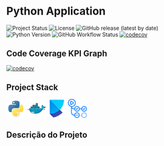# Python Application

![Project Status](https://img.shields.io/badge/status-done-brightgreen)
![License](https://img.shields.io/badge/license-MIT-blue) ![GitHub release (latest by date)](https://img.shields.io/github/v/release/IvanildoBarauna/api-to-dataframe) ![Python Version](https://img.shields.io/badge/python-3.9-blue) ![GitHub Workflow Status](https://github.com/IvanildoBarauna/api-to-dataframe/actions/workflows/CI-CD.yaml/badge.svg)
[![codecov](https://codecov.io/gh/IvanildoBarauna/api-to-dataframe/graph/badge.svg?token=r1APEyHiCu)](https://codecov.io/gh/IvanildoBarauna/api-to-dataframe)

## Code Coverage KPI Graph

[![codecov](https://codecov.io/gh/IvanildoBarauna/api-to-dataframe/graphs/sunburst.svg?token=r1APEyHiCu)](https://codecov.io/gh/IvanildoBarauna/api-to-dataframe)

## Project Stack

<img src="https://github.com/devicons/devicon/blob/master/icons/python/python-original.svg" Alt="Python" width="50" height="50"> <img src="https://github.com/devicons/devicon/blob/master/icons/docker/docker-original.svg" Alt="Docker" width="50" height="50"> <img src="https://github.com/devicons/devicon/blob/master/icons/poetry/poetry-original.svg" Alt="Poetry" width="50" height="50"> <img src="https://github.com/devicons/devicon/blob/master/icons/githubactions/githubactions-original.svg" Alt="GitHub Actions" width="50" height="50">

## Descrição do Projeto
